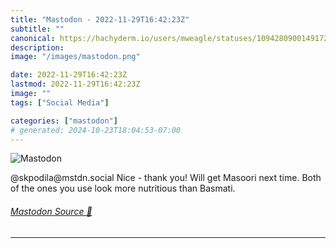 ```yaml
---
title: "Mastodon - 2022-11-29T16:42:23Z"
subtitle: ""
canonical: https://hachyderm.io/users/mweagle/statuses/109428090014917270
description:
image: "/images/mastodon.png"

date: 2022-11-29T16:42:23Z
lastmod: 2022-11-29T16:42:23Z
image: ""
tags: ["Social Media"]

categories: ["mastodon"]
# generated: 2024-10-23T18:04:53-07:00
---
```

![Mastodon](/images/mastodon.png)

<p>@skpodila@mstdn.social Nice - thank you!  Will get Masoori next time. Both of the ones you use look more nutritious than Basmati.</p>


###### [Mastodon Source 🐘](https://hachyderm.io/@mweagle/109428090014917270)

___
